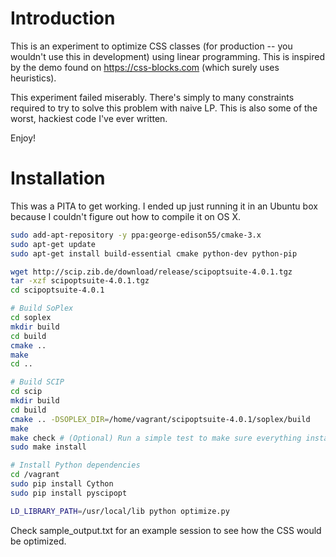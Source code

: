 # Introduction

This is an experiment to optimize CSS classes (for production -- you wouldn't use this in development) using linear programming.
This is inspired by the demo found on https://css-blocks.com (which surely uses heuristics).

This experiment failed miserably. There's simply to many constraints required to try to solve this problem with naive LP.
This is also some of the worst, hackiest code I've ever written.

Enjoy!

# Installation

This was a PITA to get working. I ended up just running it in an Ubuntu box because I couldn't figure out how to compile it on OS X.


```bash
sudo add-apt-repository -y ppa:george-edison55/cmake-3.x
sudo apt-get update
sudo apt-get install build-essential cmake python-dev python-pip

wget http://scip.zib.de/download/release/scipoptsuite-4.0.1.tgz
tar -xzf scipoptsuite-4.0.1.tgz
cd scipoptsuite-4.0.1

# Build SoPlex
cd soplex
mkdir build
cd build
cmake ..
make
cd ..

# Build SCIP
cd scip
mkdir build
cd build
cmake .. -DSOPLEX_DIR=/home/vagrant/scipoptsuite-4.0.1/soplex/build
make
make check # (Optional) Run a simple test to make sure everything installed correctly
sudo make install

# Install Python dependencies
cd /vagrant
sudo pip install Cython
sudo pip install pyscipopt

LD_LIBRARY_PATH=/usr/local/lib python optimize.py
```

Check sample_output.txt for an example session to see how the CSS would be optimized.
